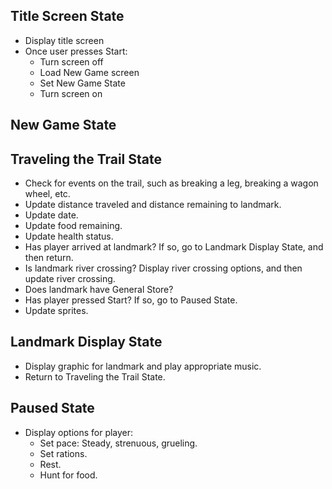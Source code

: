 ## Title Screen State
* Display title screen
* Once user presses Start:
  * Turn screen off
  * Load New Game screen
  * Set New Game State
  * Turn screen on
  
## New Game State


## Traveling the Trail State
* Check for events on the trail, such as breaking a leg, breaking a wagon wheel, etc.
* Update distance traveled and distance remaining to landmark.
* Update date.
* Update food remaining.
* Update health status.
* Has player arrived at landmark? If so, go to Landmark Display State, and then return.
* Is landmark river crossing? Display river crossing options, and then update river crossing.
* Does landmark have General Store?
* Has player pressed Start? If so, go to Paused State.
* Update sprites.

## Landmark Display State
* Display graphic for landmark and play appropriate music.
* Return to Traveling the Trail State.

## Paused State
* Display options for player:
  * Set pace: Steady, strenuous, grueling.
  * Set rations.
  * Rest.
  * Hunt for food.
